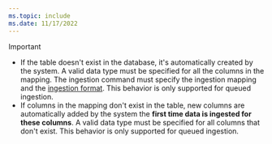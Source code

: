 ```yaml
---
ms.topic: include
ms.date: 11/17/2022
---
```


> [!IMPORTANT]
> * If the table doesn't exist in the database, it's automatically created by the system. A valid data type must be specified for all the columns in the mapping. The ingestion command must specify the ingestion mapping and the [ingestion format](../ingestion-supported-formats.md). This behavior is only supported for queued ingestion. 
> * If columns in the mapping don't exist in the table, new columns are automatically added by the system the **first time data is ingested for these columns**. A valid data type must be specified for all columns that don't exist. This behavior is only supported for queued ingestion.   
